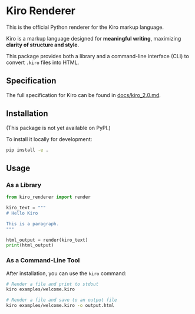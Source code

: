 # Kiro Renderer

This is the official Python renderer for the Kiro markup language.

Kiro is a markup language designed for **meaningful writing**, maximizing **clarity of structure and style**.

This package provides both a library and a command-line interface (CLI) to convert `.kiro` files into HTML.

## Specification

The full specification for Kiro can be found in [docs/kiro_2.0.md](./docs/kiro_2.0.md).

## Installation

(This package is not yet available on PyPI.)

To install it locally for development:

```bash
pip install -e .
```

## Usage

### As a Library

```python
from kiro_renderer import render

kiro_text = """
# Hello Kiro

This is a paragraph.
"""

html_output = render(kiro_text)
print(html_output)
```

### As a Command-Line Tool

After installation, you can use the `kiro` command:

```bash
# Render a file and print to stdout
kiro examples/welcome.kiro

# Render a file and save to an output file
kiro examples/welcome.kiro -o output.html
```